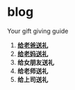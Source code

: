 # blog
Your gift giving guide
1. **[给老爸送礼](https://github.com/puppy241/blog/issues?q=is%3Aissue%20state%3Aopen%20label%3A%E8%80%81%E7%88%B8%E9%80%81%E7%A4%BC%E6%8C%87%E5%8D%97)**
2. **[给老妈送礼](https://github.com/puppy241/blog/issues?q=is%3Aissue%20state%3Aopen%20label%3A%E8%80%81%E5%A6%88%E9%80%81%E7%A4%BC%E6%8C%87%E5%8D%97)**
3. **给女朋友送礼**
4. **给老师送礼**
5. **给上司送礼**
